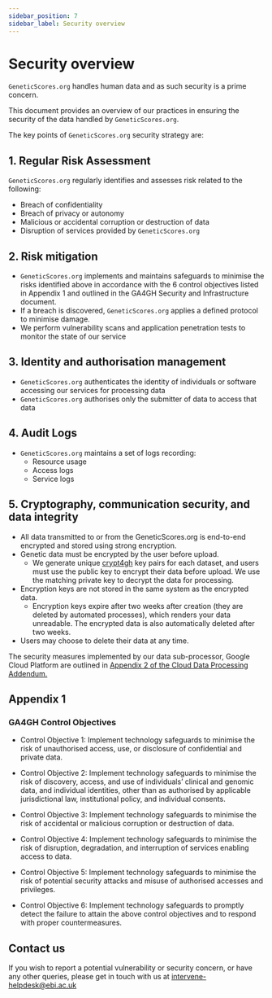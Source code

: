 ```yaml
---
sidebar_position: 7
sidebar_label: Security overview
---
```


# Security overview

`GeneticScores.org` handles human data and as such security is a prime concern.

This document provides an overview of our practices in ensuring the security of the data handled by `GeneticScores.org`.

The key points of `GeneticScores.org` security strategy are:

## 1. Regular Risk Assessment

`GeneticScores.org` regularly identifies and assesses risk related to the following:

* Breach of confidentiality
* Breach of privacy or autonomy
* Malicious or accidental corruption or destruction of data
* Disruption of services provided by `GeneticScores.org`

## 2. Risk mitigation

* `GeneticScores.org` implements and maintains safeguards to minimise the risks identified above in accordance with the 6 control objectives listed in Appendix 1 and outlined in the GA4GH Security and Infrastructure document.
* If a breach is discovered, `GeneticScores.org` applies a defined protocol to minimise damage.
* We perform vulnerability scans and application penetration tests to monitor the state of our service

## 3. Identity and authorisation management

* `GeneticScores.org` authenticates the identity of individuals or software accessing our services for processing data
* `GeneticScores.org` authorises only the submitter of data to access that data

## 4. Audit Logs

* `GeneticScores.org` maintains a set of logs recording:
  * Resource usage
  * Access logs
  * Service logs

## 5. Cryptography, communication  security, and data integrity

* All data transmitted to or from the GeneticScores.org is end-to-end encrypted and stored using strong encryption.
* Genetic data must be encrypted by the user before upload.
  * We generate unique [crypt4gh](https://www.ga4gh.org/news_item/crypt4gh-a-secure-method-for-sharing-human-genetic-data/) key pairs for each dataset, and users must use the public key to encrypt their data before upload. We use the matching private key to decrypt the data for processing.
* Encryption keys are not stored in the same system as the encrypted data.
  * Encryption keys expire after two weeks after creation (they are deleted by automated processes), which renders your data unreadable. The encrypted data is also automatically deleted after two weeks.
* Users may choose to delete their data at any time.

The security measures implemented by our data sub-processor, Google Cloud Platform are outlined in [Appendix 2 of the Cloud Data Processing Addendum.](https://cloud.google.com/terms/data-processing-addendum?hl=en)

## Appendix 1

### GA4GH Control Objectives

* Control Objective 1: Implement technology safeguards to minimise the risk of unauthorised access, use, or disclosure of confidential and private data.

* Control Objective 2: Implement technology safeguards to minimise the risk of discovery, access, and use of individuals’ clinical and genomic data, and individual identities, other than as authorised by applicable jurisdictional law, institutional policy, and individual consents.

* Control Objective 3: Implement technology safeguards to minimise the risk of accidental or malicious corruption or destruction of data.

* Control Objective 4: Implement technology safeguards to minimise the risk of disruption, degradation, and interruption of services enabling access to data.

* Control Objective 5: Implement technology safeguards to minimise the risk of potential security attacks and misuse of authorised accesses and privileges.

* Control Objective 6: Implement technology safeguards to promptly detect the failure to attain the above control objectives and to respond with proper countermeasures.

## Contact us

If you wish to report a potential vulnerability or security concern, or have any other queries, please get in touch with us at intervene-helpdesk@ebi.ac.uk

